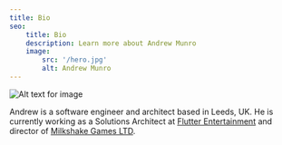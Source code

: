 ```yaml
---
title: Bio
seo:
    title: Bio
    description: Learn more about Andrew Munro
    image:
        src: '/hero.jpg'
        alt: Andrew Munro
---
```


![Alt text for image](/hero-bw.jpg)

Andrew is a software engineer and architect based in Leeds, UK. 
He is currently working as a Solutions Architect at [Flutter Entertainment](https://www.flutter.com) and director of [Milkshake Games LTD](https://milkshake.io).